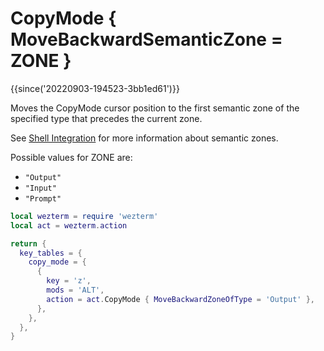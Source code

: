 # CopyMode { MoveBackwardSemanticZone = ZONE }

{{since('20220903-194523-3bb1ed61')}}

Moves the CopyMode cursor position to the first semantic zone of the specified
type that precedes the current zone.

See [Shell Integration](../../../../shell-integration.md) for more information
about semantic zones.

Possible values for ZONE are:

* `"Output"`
* `"Input"`
* `"Prompt"`

```lua
local wezterm = require 'wezterm'
local act = wezterm.action

return {
  key_tables = {
    copy_mode = {
      {
        key = 'z',
        mods = 'ALT',
        action = act.CopyMode { MoveBackwardZoneOfType = 'Output' },
      },
    },
  },
}
```


